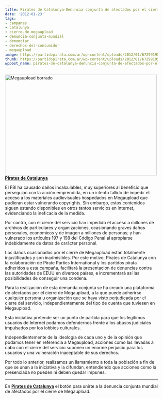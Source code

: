 ```yaml
---
title: Pirates de Catalunya-Denuncia conjunta de afectados por el cierre de Megaupload
date: '2012-01-23'
tags:
- campanas
- catalunya
- cierre-de-megaupload
- denuncia-conjunta-mundial
- denunciar
- derechos-del-consumidor
- megaupload
image: https://partidopirata.com.ar/wp-content/uploads/2012/01/6729919585_e2c1894234.jpg
thumb: https://partidopirata.com.ar/wp-content/uploads/2012/01/6729919585_e2c1894234-150x150.jpg
wppost_name: pirates-de-catalunya-denuncia-conjunta-de-afectados-por-el-cierre-de-megaupload
---
```


<a href="https://partidopirata.com.ar/wp-content/uploads/2012/01/6729919585_e2c1894234.jpg"><img class="aligncenter size-full wp-image-2903" title="6729919585_e2c1894234" src="https://partidopirata.com.ar/wp-content/uploads/2012/01/6729919585_e2c1894234.jpg" alt="Megaupload borrado" width="500" height="333" /></a>
<strong><a href="http://megaupload.pirata.cat/es/" target="_blank&quot;">Pirates de Catalunya</a></strong>

<strong></strong>
El FBI ha causado daños incalculables, muy superiores al beneficio que perseguían con la acción emprendida, en un intento fallido de impedir el acceso a los materiales audiovisuales hospedados en Megaupload que pudieran estar vulnerando copyrights. Sin embargo, estos contenidos siguen estando disponibles en otros tantos servicios en Internet, evidenciando la ineficacia de la medida.

Por contra, con el cierre del servicio han impedido el acceso a millones de archivos de particulares y organizaciones, ocasionando graves daños personales, económicos y de imagen a millones de personas; y han vulnerado los artículos 197 y 198 del Código Penal al apropiarse indebidamente de datos de carácter personal.

Los daños ocasionados por el cierre de Megaupload están totalmente injustificados y son inadmisibles. Por este motivo, Pirates de Catalunya con la colaboración de Pirate Parties International y los partidos pirata adheridos a esta campaña, facilitará la presentación de denuncias contra las autoridades de EEUU en diversos países, e incrementará así las posibilidades de conseguir una condena.

Para la realización de esta demanda conjunta se ha creado una plataforma de afectados por el cierre de Megaupload, a la que puede adherirse cualquier persona u organización que se haya visto perjudicada por el cierre del servicio, independientemente del tipo de cuenta que tuviesen en Megaupload.

Esta iniciativa pretende ser un punto de partida para que los legítimos usuarios de Internet podamos defendernos frente a los abusos judiciales impulsados por los lobbies culturales.

Independientemente de la ideología de cada uno y de la opinión que podamos tener en referencia a Megaupload, acciones como las llevadas a cabo con el cierre del servicio suponen un enorme perjuicio para los usuarios y una vulneración inaceptable de sus derechos.

Por todo lo anterior, realizamos un llamamiento a toda la población a fin de que se unan a la iniciativa y la difundan, entendiendo que acciones como la presenciada no pueden ni deben quedar impunes.

<hr />

En <strong><a href="http://megaupload.pirata.cat/es/" target="_blank&quot;">Pirates de Catalunya</a></strong> el botón para unirte a la denuncia conjunta mundial de afectados por el cierre de Megaupload.
